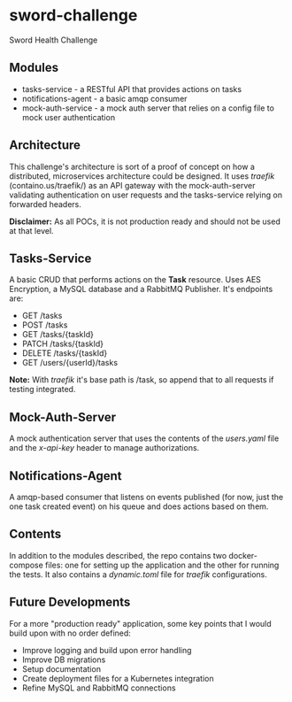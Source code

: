 # sword-challenge
Sword Health Challenge

## Modules
- tasks-service - a RESTful API that provides actions on tasks
- notifications-agent - a basic amqp consumer 
- mock-auth-service - a mock auth server that relies on a config file to mock user authentication

## Architecture
This challenge's architecture is sort of a proof of concept on how a distributed, microservices architecture could be designed. It uses *traefik* (containo.us/traefik/) as an API gateway with the mock-auth-server validating authentication on user requests and the tasks-service relying on forwarded headers.

**Disclaimer:** As all POCs, it is not production ready and should not be used at that level.

## Tasks-Service
A basic CRUD that performs actions on the **Task** resource. Uses AES Encryption, a MySQL database and a RabbitMQ Publisher. It's endpoints are:

 - GET /tasks 
 - POST /tasks
 - GET /tasks/{taskId}
 - PATCH /tasks/{taskId}
 - DELETE /tasks/{taskId}
 - GET /users/{userId}/tasks

**Note:** With *traefik* it's base path is /task, so append that to all requests if testing integrated.

## Mock-Auth-Server
A mock authentication server that uses the contents of the *users.yaml* file and the *x-api-key* header to manage authorizations. 

## Notifications-Agent
A amqp-based consumer that listens on events published (for now, just the one task created event) on his queue and does actions based on them.

## Contents
In addition to the modules described, the repo contains two docker-compose files: one for setting up the application and the other for running the tests. It also contains a *dynamic.toml* file for  *traefik* configurations.

## Future Developments
For a more "production ready" application, some key points that I would build upon with no order defined:
 - Improve logging and build upon error handling
 - Improve DB migrations
 - Setup documentation
 - Create deployment files for a Kubernetes integration
 - Refine MySQL and RabbitMQ connections

